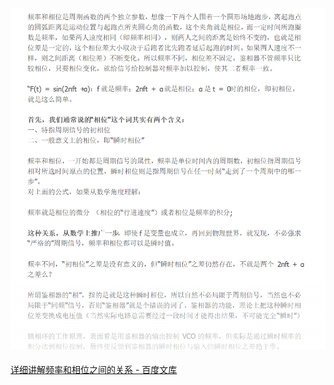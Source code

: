 ![](https://raw.githubusercontent.com/stanlyliusu/photo/master/img/202110191639713.png)


[详细讲解频率和相位之间的关系 - 百度文库](https://wenku.baidu.com/view/00b3230f102de2bd9705886c.html)